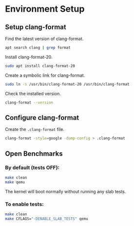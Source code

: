 # Environment Setup



## Setup clang-format

Find the latest version of clang-format.

```bash
apt search clang | grep format
```

Install clang-format-20.

```bash
sudo apt install clang-format-20
```

Create a symbolic link for clang-format.

```bash
sudo ln -s /usr/bin/clang-format-20 /usr/bin/clang-format
```

Check the installed version.

```bash
clang-format --version
```

## Configure clang-format

Create the `.clang-format` file.

```bash
clang-format -style=google -dump-config > .clang-format
```

## Open Benchmarks

### By default (tests OFF):

```bash
make clean
make qemu
```

The kernel will boot normally without running any slab tests.

### To enable tests:

```bash
make clean
make CFLAGS="-DENABLE_SLAB_TESTS" qemu
```

